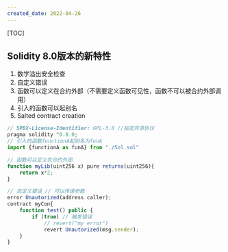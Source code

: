 ```yaml
---
created_date: 2022-04-26
---
```


[TOC]

## Solidity 8.0版本的新特性
1. 数学溢出安全检查
2. 自定义错误
3. 函数可以定义在合约外部（不需要定义函数可见性，函数不可以被合约外部调用）
4. 引入的函数可以起别名
5. Salted contract creation

```js
// SPDX-License-Identifier: GPL-3.0 //指定开源协议
pragma solidity ^0.8.0;
// 引入的函数functionA起别名为funA
import {functionA as funA} from "./Sol.sol"

// 函数可以定义在合约外部
function myLib(uint256 x) pure returns(uint256){
    return x*2;
}

// 自定义错误 // 可以传递参数
error Unautorized(address caller);
contract myCon{
    function test() public {
        if (true) // 触发错误
            // revert("my error")
            revert Unautorized(msg.sender);
    }
}
```
